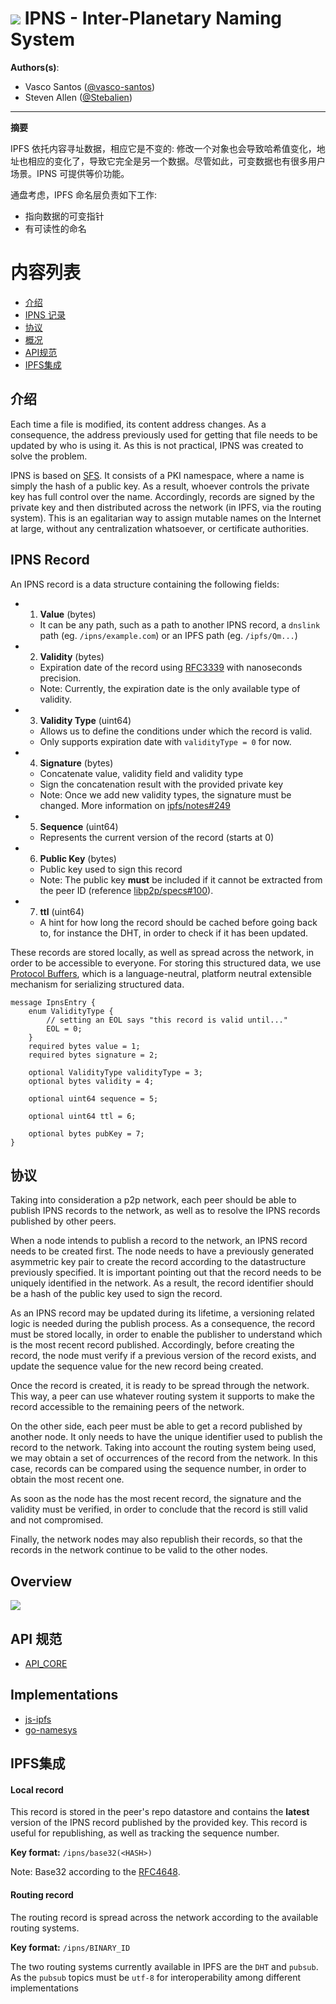 # ![](https://img.shields.io/badge/status-wip-orange.svg?style=flat-square) IPNS - Inter-Planetary Naming System

**Authors(s)**:
- Vasco Santos ([@vasco-santos](https://github.com/vasco-santos))
- Steven Allen ([@Stebalien](https://github.com/Stebalien))

-----

**摘要**

IPFS 依托内容寻址数据，相应它是不变的: 修改一个对象也会导致哈希值变化，地址也相应的变化了，导致它完全是另一个数据。尽管如此，可变数据也有很多用户场景。IPNS 可提供等价功能。

通盘考虑，IPFS 命名层负责如下工作:
- 指向数据的可变指针
- 有可读性的命名

# 内容列表

- [介绍](#介绍)
- [IPNS 记录](#ipns-record)
- [协议](#协议)
- [概况](#overview)
- [API规范](#api-spec)
- [IPFS集成](#integration-with-ipfs)

## 介绍

Each time a file is modified, its content address changes. As a consequence, the address previously used for getting that file needs to be updated by who is using it. As this is not practical, IPNS was created to solve the problem.

IPNS is based on [SFS](http://en.wikipedia.org/wiki/Self-certifying_File_System). It consists of a PKI namespace, where a name is simply the hash of a public key. As a result, whoever controls the private key has full control over the name. Accordingly, records are signed by the private key and then distributed across the network (in IPFS, via the routing system). This is an egalitarian way to assign mutable names on the Internet at large, without any centralization whatsoever, or certificate authorities.

## IPNS Record

An IPNS record is a data structure containing the following fields:

- 1. **Value** (bytes)
  - It can be any path, such as a path to another IPNS record, a `dnslink` path (eg. `/ipns/example.com`) or an IPFS path (eg. `/ipfs/Qm...`)
- 2. **Validity** (bytes)
  - Expiration date of the record using [RFC3339](https://www.ietf.org/rfc/rfc3339.txt) with nanoseconds precision.
  - Note: Currently, the expiration date is the only available type of validity.
- 3. **Validity Type** (uint64)
   - Allows us to define the conditions under which the record is valid.
   - Only supports expiration date with `validityType = 0` for now.
- 4. **Signature** (bytes)
  - Concatenate value, validity field and validity type
  - Sign the concatenation result with the provided private key
  - Note: Once we add new validity types, the signature must be changed. More information on [ipfs/notes#249](https://github.com/ipfs/notes/issues/249)
- 5. **Sequence** (uint64)
  - Represents the current version of the record (starts at 0)
- 6. **Public Key** (bytes)
  - Public key used to sign this record
  - Note: The public key **must** be included if it cannot be extracted from the peer ID (reference [libp2p/specs#100](https://github.com/libp2p/specs/pull/100/files)).
- 7. **ttl** (uint64)
  - A hint for how long the record should be cached before going back to, for instance the DHT, in order to check if it has been updated.

These records are stored locally, as well as spread across the network, in order to be accessible to everyone. For storing this structured data, we use [Protocol Buffers](https://github.com/google/protobuf), which is a language-neutral, platform neutral extensible mechanism for serializing structured data.

```
message IpnsEntry {
	enum ValidityType {
		// setting an EOL says "this record is valid until..."
		EOL = 0;
	}
	required bytes value = 1;
	required bytes signature = 2;

	optional ValidityType validityType = 3;
	optional bytes validity = 4;

	optional uint64 sequence = 5;

	optional uint64 ttl = 6;

	optional bytes pubKey = 7;
}
```

## 协议

Taking into consideration a p2p network, each peer should be able to publish IPNS records to the network, as well as to resolve the IPNS records published by other peers.

When a node intends to publish a record to the network, an IPNS record needs to be created first. The node needs to have a previously generated asymmetric key pair to create the record according to the datastructure previously specified. It is important pointing out that the record needs to be uniquely identified in the network. As a result, the record identifier should be a hash of the public key used to sign the record.

As an IPNS record may be updated during its lifetime, a versioning related logic is needed during the publish process. As a consequence, the record must be stored locally, in order to enable the publisher to understand which is the most recent record published. Accordingly, before creating the record, the node must verify if a previous version of the record exists, and update the sequence value for the new record being created.

Once the record is created, it is ready to be spread through the network. This way, a peer can use whatever routing system it supports to make the record accessible to the remaining peers of the network.

On the other side, each peer must be able to get a record published by another node. It only needs to have the unique identifier used to publish the record to the network. Taking into account the routing system being used, we may obtain a set of occurrences of the record from the network. In this case, records can be compared using the sequence number, in order to obtain the most recent one.

As soon as the node has the most recent record, the signature and the validity must be verified, in order to conclude that the record is still valid and not compromised.

Finally, the network nodes may also republish their records, so that the records in the network continue to be valid to the other nodes.

## Overview

![](img/ipns-overview.png)

## API 规范

  - [API_CORE](https://github.com/ipfs/specs/blob/master/API_CORE.md)

## Implementations

  - [js-ipfs](https://github.com/ipfs/js-ipfs/tree/master/packages/ipfs-core/src/ipns)
  - [go-namesys](https://github.com/ipfs/go-namesys)

## IPFS集成

#### Local record

This record is stored in the peer's repo datastore and contains the **latest** version of the IPNS record published by the provided key. This record is useful for republishing, as well as tracking the sequence number.

**Key format:** `/ipns/base32(<HASH>)`

Note: Base32 according to the [RFC4648](https://tools.ietf.org/html/rfc4648).

#### Routing record

The routing record is spread across the network according to the available routing systems.

**Key format:** `/ipns/BINARY_ID`

The two routing systems currently available in IPFS are the `DHT` and `pubsub`. As the `pubsub` topics must be `utf-8` for interoperability among different implementations
